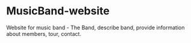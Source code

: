 # MusicBand-website
Website for music band - The Band, describe band, provide information about members, tour, contact.
